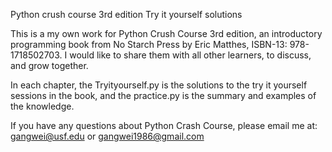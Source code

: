Python crush course 3rd edition Try it yourself solutions

This is a my own work for Python Crush Course 3rd edition, an introductory programming book from No Starch Press by Eric Matthes, ISBN-13: 978-1718502703. I would like to share them with all other learners, to discuss, and grow together.

In each chapter, the Tryityourself.py is the solutions to the try it yourself sessions in the book, and the practice.py is the summary and examples of the knowledge.

If you have any questions about Python Crash Course, please email me at: gangwei@usf.edu or gangwei1986@gmail.com
